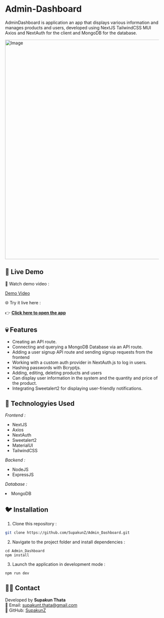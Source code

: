# Admin-Dashboard
AdminDashboard is application an app that displays various information and manages products and users, developed using NextJS TailwindCSS MUI Axios and NextAuth for the client and MongoDB for the database.

<img width="1280" height="720" alt="Image" src="https://github.com/user-attachments/assets/aee1975f-3f3b-4a59-acba-0e19bbfe7d75" />

##  🎃  Live Demo 

🎥 Watch demo video :  

[Demo Video](https://github.com/user-attachments/assets/af5aa836-525c-4f9f-9dea-c46f560ab042)

🌐 Try it live here :  

👉  [**Click here to open the app**](https://adminz-dashboard.vercel.app)

## 💀 Features

  <ul>
      <li>Creating an API route.</li>
      <li>Connecting and querying a MongoDB Database via an API route.</li>
      <li>Adding a user signup API route and sending signup requests from the frontend</li>
      <li>Working with a custom auth provider in NextAuth.js to log in users.</li>
      <li>Hashing passwords with Bcryptjs.</li>
      <li>Adding, editing, deleting products and users</li>
      <li>Can display user information in the system and the quantity and price of the product.</li>
      <li>Integrating Sweetalert2 for displaying user-friendly notifications.</li>
      
   
  </ul>

## 🎉 Technologyies Used
   <i>Frontend :</i>
  <ul>
      <li>NextJS</li>
      <li>Axios</li>
      <li>NextAuth</li>
      <li>Sweetalert2</li>
      <li>MaterialUI</li>
      <li>TailwindCSS</li>
  </ul>
  
  <i>Backend :</i>
  <ul>
      <li>NodeJS</li>
      <li>ExpressJS</li>  
  </ul>

  <i>Database :</i>
      <li>MongoDB</li>

## 🐦 Installation

1. Clone this repository :

```bash
git clone https://github.com/SupakunZ/Admin_Dashboard.git
```

2. Navigate to the project folder and install dependencies :

```
cd Admin_Dashboard
npm install
```

3. Launch the application in development mode :

```
npm run dev
```

## 🙋‍♂️ Contact

Developed by **Supakun Thata**  
📧 Email: supakunt.thata@gmail.com  
🔗 GitHub: [SupakunZ](https://github.com/SupakunZ)
